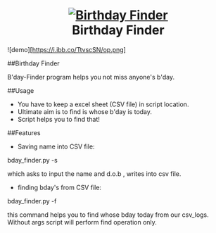 <h1 align="center">
  <br>
  <a href="https://github.com/s0md3v/Bday-Finder"><img src="https://i.ibb.co/yNBr92j/bday.jpg" alt="Birthday Finder"></a>
  <br>
  Birthday Finder
  <br>
</h1>

![demo][https://i.ibb.co/TtvscSN/op.png]

##Birthday Finder

B'day-Finder program helps you not miss anyone's b'day.

##Usage

- You have to keep a excel sheet (CSV file) in script location.
- Ultimate aim is to find is whose b'day is today.
- Script helps you to find that!

##Features

- Saving name into CSV file:

bday_finder.py -s

which asks to input the name and d.o.b , writes into csv file.

- finding bday's from CSV file:

bday_finder.py -f

this command helps you to find whose bday today from our csv_logs. Without args script will perform find operation only.

